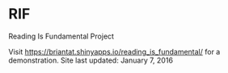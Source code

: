 # RIF
Reading Is Fundamental Project

Visit https://briantat.shinyapps.io/reading_is_fundamental/ for a demonstration.
Site last updated: January 7, 2016
